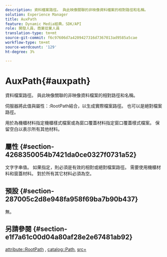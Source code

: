 ```yaml
---
description: 資料檔案路徑。 與此映像關聯的非映像資料檔案的相對路徑和名稱。
solution: Experience Manager
title: AuxPath
feature: Dynamic Media經典，SDK/API
role: 開發人員，商業從業人員
translation-type: tm+mt
source-git-commit: f6c97606d7a4209427316d7367013ad9585a5cae
workflow-type: tm+mt
source-wordcount: '129'
ht-degree: 3%

---
```



# AuxPath{#auxpath}

資料檔案路徑。 與此映像關聯的非映像資料檔案的相對路徑和名稱。

伺服器將此值與屬性：:RootPath結合，以生成實際檔案路徑。 也可以是絕對檔案路徑。

用於為機櫃材料指定機櫃樣式檔案或為窗口覆蓋材料指定窗口覆蓋樣式檔案。 保留空白以表示所有其他材料。

## 屬性 {#section-4268350054b7421da0ce0327f0731a52}

文字字串值。 如果指定，則必須是有效的相對或絕對檔案路徑。 需要使用機櫃材料和窗蓋材料。 對於所有其它材料必須為空。

## 預設 {#section-287005c2d8e948fa958f69ba7b90b437}

無。

## 另請參閱 {#section-e1f7a61c00d04a80af28e2e67481ab92}

[attribute::RootPath](../../../../../ir-api/material-cat/image-rendering-api-ref/c-ir-material-catalog/c-ir-attributes-reference/r-ir-rootpath.md#reference-a4d7c96b62e14fcbad1740c702f160f3) ,  [catalog::Path](../../../../../ir-api/material-cat/image-rendering-api-ref/c-ir-material-catalog/c-ir-material-data-reference/r-ir-path.md#reference-59ebb624250a4965ad1737578a2ab590), [src=](../../../../../ir-api/http-protocol/image-rendering-api-ref/c-ir-http-protocol-ref/c-ir-http-protocol-command-reference/r-ir-src.md#reference-62c98abad22149d68d405ed6aaff8272)

